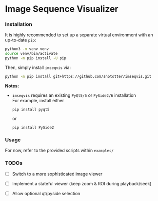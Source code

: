 # Image Sequence Visualizer

### Installation
It is highly recommended to set up a separate virtual environment with an up-to-date `pip`:
```bash
python3 -m venv venv
source venv/bin/activate
python -m pip install -U pip
```

Then, simply install `imseqvis` via:
```bash
python -m pip install git+https://github.com/snototter/imseqvis.git
```

**Notes:**
* `imseqvis` requires an existing `PyQt5/6` or `PySide2/6` installation  
  For example, install either
  ```
  pip install pyqt5
  ```
  or
  ```
  pip install PySide2
  ```

### Usage

For now, refer to the provided scripts within `examples/`


### TODOs
* [ ] Switch to a more sophisticated image viewer
* [ ] Implement a stateful viewer (keep zoom & ROI during playback/seek)
* [ ] Allow optional qt/pyside selection


